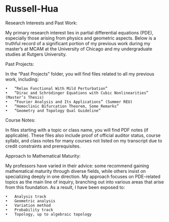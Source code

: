 # Russell-Hua
Research Interests and Past Work:

My primary research interest lies in partial differential equations (PDE), especially those arising from physics and geometric aspects. Below is a truthful record of a significant portion of my previous work during my master’s at MCAM at the University of Chicago and my undergraduate studies at Rutgers University.

Past Projects:

In the “Past Projects” folder, you will find files related to all my previous work, including:

	•	“Relax Functional With Mild Perturbation”
	•	“Dirac and Schrödinger Equations with Cubic Nonlinearities” (Master’s Thesis)
	•	“Fourier Analysis and Its Applications” (Summer REU)
	•	“Homoclinic Bifurcation Theorem, Some Remarks”
 	•	“Geometry and Topology Qual Guideline”

Course Notes:

In files starting with a topic or class name, you will find PDF notes (if applicable). These files also include proof of official auditor status, course syllabi, and class notes for many courses not listed on my transcript due to credit constraints and prerequisites.

Approach to Mathematical Maturity:

My professors have varied in their advice: some recommend gaining mathematical maturity through diverse fields, while others insist on specializing deeply in one direction. My approach focuses on PDE-related topics as the main line of inquiry, branching out into various areas that arise from this foundation. As a result, I have been exposed to:

	•	Analysis track
	•	Geometric analysis
	•	Variation method
	•	Probability track
	•	Topology, up to algebraic topology
